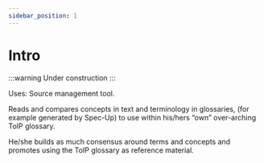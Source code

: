 ```yaml
---
sidebar_position: 1
---
```


# Intro

:::warning
Under construction
:::


Uses: Source management tool.

Reads and compares concepts in text and terminology in glossaries, (for example generated by Spec-Up) to use within his/hers “own” over-arching ToIP glossary.

He/she builds as much consensus around terms and concepts and promotes using the ToIP glossary as reference material.
